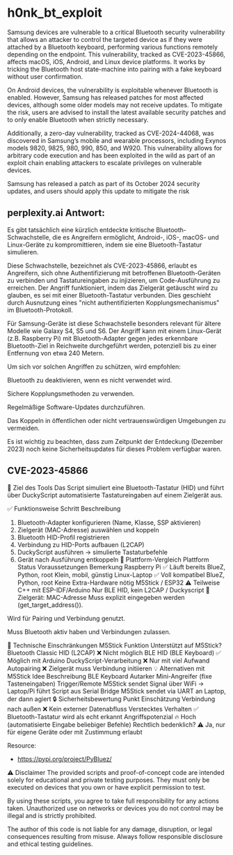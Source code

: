 # h0nk_bt_exploit

Samsung devices are vulnerable to a critical Bluetooth security vulnerability that allows an attacker to control the targeted device as if they were attached by a Bluetooth keyboard, performing various functions remotely depending on the endpoint. This vulnerability, tracked as CVE-2023-45866, affects macOS, iOS, Android, and Linux device platforms. It works by tricking the Bluetooth host state-machine into pairing with a fake keyboard without user confirmation.

On Android devices, the vulnerability is exploitable whenever Bluetooth is enabled. However, Samsung has released patches for most affected devices, although some older models may not receive updates.
 To mitigate the risk, users are advised to install the latest available security patches and to only enable Bluetooth when strictly necessary.

Additionally, a zero-day vulnerability, tracked as CVE-2024-44068, was discovered in Samsung’s mobile and wearable processors, including Exynos models 9820, 9825, 980, 990, 850, and W920. This vulnerability allows for arbitrary code execution and has been exploited in the wild as part of an exploit chain enabling attackers to escalate privileges on vulnerable devices.

Samsung has released a patch as part of its October 2024 security updates, and users should apply this update to mitigate the risk

## perplexity.ai Antwort:

Es gibt tatsächlich eine kürzlich entdeckte kritische Bluetooth-Schwachstelle, die es Angreifern ermöglicht, Android-, iOS-, macOS- und Linux-Geräte zu kompromittieren, indem sie eine Bluetooth-Tastatur simulieren.

Diese Schwachstelle, bezeichnet als CVE-2023-45866, erlaubt es Angreifern, sich ohne Authentifizierung mit betroffenen Bluetooth-Geräten zu verbinden und Tastatureingaben zu injizieren, um Code-Ausführung zu erreichen. Der Angriff funktioniert, indem das Zielgerät getäuscht wird zu glauben, es sei mit einer Bluetooth-Tastatur verbunden. Dies geschieht durch Ausnutzung eines "nicht authentifizierten Kopplungsmechanismus" im Bluetooth-Protokoll.

Für Samsung-Geräte ist diese Schwachstelle besonders relevant für ältere Modelle wie Galaxy S4, S5 und S6. Der Angriff kann mit einem Linux-Gerät (z.B. Raspberry Pi) mit Bluetooth-Adapter gegen jedes erkennbare Bluetooth-Ziel in Reichweite durchgeführt werden, potenziell bis zu einer Entfernung von etwa 240 Metern.

Um sich vor solchen Angriffen zu schützen, wird empfohlen:

Bluetooth zu deaktivieren, wenn es nicht verwendet wird.

Sichere Kopplungsmethoden zu verwenden.

Regelmäßige Software-Updates durchzuführen.

Das Koppeln in öffentlichen oder nicht vertrauenswürdigen Umgebungen zu vermeiden.

Es ist wichtig zu beachten, dass zum Zeitpunkt der Entdeckung (Dezember 2023) noch keine Sicherheitsupdates für dieses Problem verfügbar waren.

## CVE-2023-45866

🧠 Ziel des Tools
Das Script simuliert eine Bluetooth-Tastatur (HID) und führt über DuckyScript automatisierte Tastatureingaben auf einem Zielgerät aus.

✅ Funktionsweise
Schritt	Beschreibung
1.	Bluetooth-Adapter konfigurieren (Name, Klasse, SSP aktivieren)
2.	Zielgerät (MAC-Adresse) auswählen und koppeln
3.	Bluetooth HID-Profil registrieren
4.	Verbindung zu HID-Ports aufbauen (L2CAP)
5.	DuckyScript ausführen → simulierte Tastaturbefehle
6.	Gerät nach Ausführung entkoppeln
🔧 Plattform-Vergleich
Plattform	Status	Voraussetzungen	Bemerkung
Raspberry Pi	✅ Läuft bereits	BlueZ, Python, root	Klein, mobil, günstig
Linux-Laptop	✅ Voll kompatibel	BlueZ, Python, root	Keine Extra-Hardware nötig
M5Stick / ESP32	⚠️ Teilweise	C++ mit ESP-IDF/Arduino	Nur BLE HID, kein L2CAP / Duckyscript
🔌 Zielgerät: MAC-Adresse
Muss explizit eingegeben werden (get_target_address()).

Wird für Pairing und Verbindung genutzt.

Muss Bluetooth aktiv haben und Verbindungen zulassen.

🧱 Technische Einschränkungen M5Stick
Funktion	Unterstützt auf M5Stick?
Bluetooth Classic HID (L2CAP)	❌ Nicht möglich
BLE HID (BLE Keyboard)	✅ Möglich mit Arduino
DuckyScript-Verarbeitung	❌ Nur mit viel Aufwand
Autopairing	❌ Zielgerät muss Verbindung initiieren
💡 Alternativen mit M5Stick
Idee	Beschreibung
BLE Keyboard	Autarker Mini-Angreifer (fixe Tasteneingaben)
Trigger/Remote	M5Stick sendet Signal über WiFi → Laptop/Pi führt Script aus
Serial Bridge	M5Stick sendet via UART an Laptop, der dann agiert
🔒 Sicherheitsbewertung
Punkt	Einschätzung
Verbindung nach außen	❌ Kein externer Datenabfluss
Verstecktes Verhalten	✅ Bluetooth-Tastatur wird als echt erkannt
Angriffspotenzial	🔥 Hoch (automatisierte Eingabe beliebiger Befehle)
Rechtlich bedenklich?	⚠️ Ja, nur für eigene Geräte oder mit Zustimmung erlaubt

Resource:
 - https://pypi.org/project/PyBluez/

⚠️ Disclaimer
The provided scripts and proof-of-concept code are intended solely for educational and private testing purposes. They must only be executed on devices that you own or have explicit permission to test.

By using these scripts, you agree to take full responsibility for any actions taken. Unauthorized use on networks or devices you do not control may be illegal and is strictly prohibited.

The author of this code is not liable for any damage, disruption, or legal consequences resulting from misuse. Always follow responsible disclosure and ethical testing guidelines.
